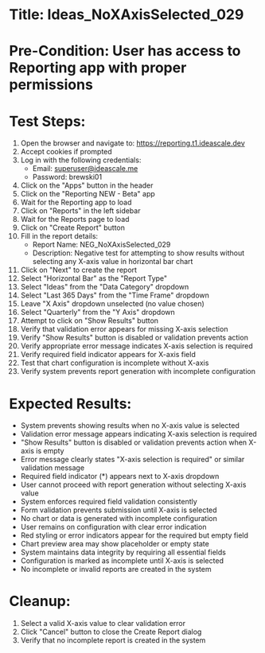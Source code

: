 # Title: Ideas_NoXAxisSelected_029

# Pre-Condition: User has access to Reporting app with proper permissions

# Test Steps:
1. Open the browser and navigate to: https://reporting.t1.ideascale.dev
2. Accept cookies if prompted
3. Log in with the following credentials:
   - Email: superuser@ideascale.me
   - Password: brewski01
4. Click on the "Apps" button in the header
5. Click on the "Reporting NEW - Beta" app
6. Wait for the Reporting app to load
7. Click on "Reports" in the left sidebar
8. Wait for the Reports page to load
9. Click on "Create Report" button
10. Fill in the report details:
    - Report Name: NEG_NoXAxisSelected_029
    - Description: Negative test for attempting to show results without selecting any X-axis value in horizontal bar chart
11. Click on "Next" to create the report
12. Select "Horizontal Bar" as the "Report Type"
13. Select "Ideas" from the "Data Category" dropdown
14. Select "Last 365 Days" from the "Time Frame" dropdown
15. Leave "X Axis" dropdown unselected (no value chosen)
16. Select "Quarterly" from the "Y Axis" dropdown
17. Attempt to click on "Show Results" button
18. Verify that validation error appears for missing X-axis selection
19. Verify "Show Results" button is disabled or validation prevents action
20. Verify appropriate error message indicates X-axis selection is required
21. Verify required field indicator appears for X-axis field
22. Test that chart configuration is incomplete without X-axis
23. Verify system prevents report generation with incomplete configuration

# Expected Results:
- System prevents showing results when no X-axis value is selected
- Validation error message appears indicating X-axis selection is required
- "Show Results" button is disabled or validation prevents action when X-axis is empty
- Error message clearly states "X-axis selection is required" or similar validation message
- Required field indicator (*) appears next to X-axis dropdown
- User cannot proceed with report generation without selecting X-axis value
- System enforces required field validation consistently
- Form validation prevents submission until X-axis is selected
- No chart or data is generated with incomplete configuration
- User remains on configuration with clear error indication
- Red styling or error indicators appear for the required but empty field
- Chart preview area may show placeholder or empty state
- System maintains data integrity by requiring all essential fields
- Configuration is marked as incomplete until X-axis is selected
- No incomplete or invalid reports are created in the system

# Cleanup:
1. Select a valid X-axis value to clear validation error
2. Click "Cancel" button to close the Create Report dialog
3. Verify that no incomplete report is created in the system